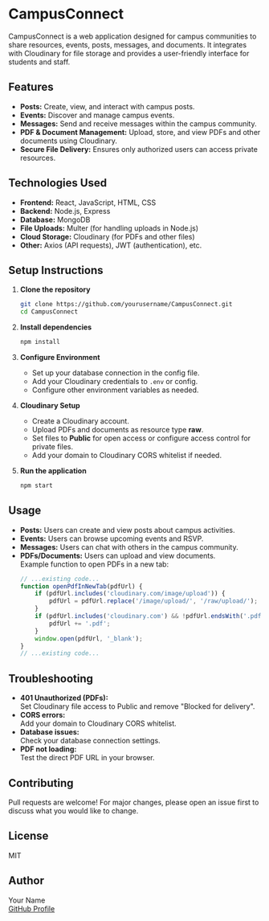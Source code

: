 # CampusConnect

CampusConnect is a web application designed for campus communities to share resources, events, posts, messages, and documents. It integrates with Cloudinary for file storage and provides a user-friendly interface for students and staff.

## Features

- **Posts:** Create, view, and interact with campus posts.
- **Events:** Discover and manage campus events.
- **Messages:** Send and receive messages within the campus community.
- **PDF & Document Management:** Upload, store, and view PDFs and other documents using Cloudinary.
- **Secure File Delivery:** Ensures only authorized users can access private resources.

## Technologies Used

- **Frontend:** React, JavaScript, HTML, CSS
- **Backend:** Node.js, Express
- **Database:** MongoDB
- **File Uploads:** Multer (for handling uploads in Node.js)
- **Cloud Storage:** Cloudinary (for PDFs and other files)
- **Other:** Axios (API requests), JWT (authentication), etc.

## Setup Instructions

1. **Clone the repository**
   ```bash
   git clone https://github.com/yourusername/CampusConnect.git
   cd CampusConnect
   ```

2. **Install dependencies**
   ```bash
   npm install
   ```

3. **Configure Environment**
   - Set up your database connection in the config file.
   - Add your Cloudinary credentials to `.env` or config.
   - Configure other environment variables as needed.

4. **Cloudinary Setup**
   - Create a Cloudinary account.
   - Upload PDFs and documents as resource type **raw**.
   - Set files to **Public** for open access or configure access control for private files.
   - Add your domain to Cloudinary CORS whitelist if needed.

5. **Run the application**
   ```bash
   npm start
   ```

## Usage

- **Posts:** Users can create and view posts about campus activities.
- **Events:** Users can browse upcoming events and RSVP.
- **Messages:** Users can chat with others in the campus community.
- **PDFs/Documents:** Users can upload and view documents.  
  Example function to open PDFs in a new tab:
  ```javascript
  // ...existing code...
  function openPdfInNewTab(pdfUrl) {
      if (pdfUrl.includes('cloudinary.com/image/upload')) {
          pdfUrl = pdfUrl.replace('/image/upload/', '/raw/upload/');
      }
      if (pdfUrl.includes('cloudinary.com') && !pdfUrl.endsWith('.pdf')) {
          pdfUrl += '.pdf';
      }
      window.open(pdfUrl, '_blank');
  }
  // ...existing code...
  ```

## Troubleshooting

- **401 Unauthorized (PDFs):**  
  Set Cloudinary file access to Public and remove "Blocked for delivery".
- **CORS errors:**  
  Add your domain to Cloudinary CORS whitelist.
- **Database issues:**  
  Check your database connection settings.
- **PDF not loading:**  
  Test the direct PDF URL in your browser.

## Contributing

Pull requests are welcome! For major changes, please open an issue first to discuss what you would like to change.

## License

MIT

## Author

Your Name  
[GitHub Profile](https://github.com/yourusername)